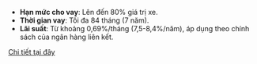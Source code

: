 - **Hạn mức cho vay**: Lên đến 80% giá trị xe.  
- **Thời gian vay**: Tối đa 84 tháng (7 năm).  
- **Lãi suất**: Từ khoảng 0,69%/tháng (7,5-8,4%/năm), áp dụng theo chính sách của ngân hàng liên kết.  

[Chi tiết tại đây](https://vinfasttaynguyen.com/mua-xe-tra-gop)
